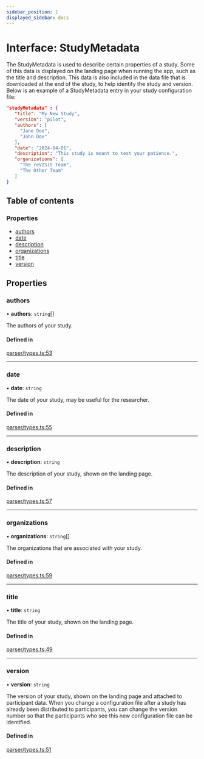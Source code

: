 ```yaml
---
sidebar_position: 1
displayed_sidebar: docs
---
```


# Interface: StudyMetadata

The StudyMetadata is used to describe certain properties of a study.
Some of this data is displayed on the landing page when running the app, such as the title and description.
This data is also included in the data file that is downloaded at the end of the study, to help identify the study and version. Below is an example of a StudyMetadata entry in your study configuration file:

```JSON
"studyMetadata" : {
   "title": "My New Study",
   "version": "pilot",
   "authors": [
     "Jane Doe",
     "John Doe"
   ],
   "date": "2024-04-01",
   "description": "This study is meant to test your patience.",
   "organizations": [
     "The reVISit Team",
     "The Other Team"
   ]
}
```

## Table of contents

### Properties

- [authors](StudyMetadata.md#authors)
- [date](StudyMetadata.md#date)
- [description](StudyMetadata.md#description)
- [organizations](StudyMetadata.md#organizations)
- [title](StudyMetadata.md#title)
- [version](StudyMetadata.md#version)

## Properties

### authors

• **authors**: `string`[]

The authors of your study.

#### Defined in

[parser/types.ts:53](https://github.com/revisit-studies/study/blob/4b1bc13/src/parser/types.ts#L53)

___

### date

• **date**: `string`

The date of your study, may be useful for the researcher.

#### Defined in

[parser/types.ts:55](https://github.com/revisit-studies/study/blob/4b1bc13/src/parser/types.ts#L55)

___

### description

• **description**: `string`

The description of your study, shown on the landing page.

#### Defined in

[parser/types.ts:57](https://github.com/revisit-studies/study/blob/4b1bc13/src/parser/types.ts#L57)

___

### organizations

• **organizations**: `string`[]

The organizations that are associated with your study.

#### Defined in

[parser/types.ts:59](https://github.com/revisit-studies/study/blob/4b1bc13/src/parser/types.ts#L59)

___

### title

• **title**: `string`

The title of your study, shown on the landing page.

#### Defined in

[parser/types.ts:49](https://github.com/revisit-studies/study/blob/4b1bc13/src/parser/types.ts#L49)

___

### version

• **version**: `string`

The version of your study, shown on the landing page and attached to participant data. When you change a configuration file after a study has already been distributed to participants, you can change the version number so that the participants who see this new configuration file can be identified.

#### Defined in

[parser/types.ts:51](https://github.com/revisit-studies/study/blob/4b1bc13/src/parser/types.ts#L51)
